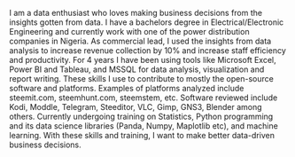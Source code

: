 I am a data enthusiast who loves making business decisions from the insights gotten from data. I have a bachelors degree in Electrical/Electronic Engineering and currently work with one of the power distribution companies in Nigeria. As commercial lead, I used the insights from data analysis to increase revenue collection by 10% and increase staff efficiency and productivity.
For 4 years I have been using tools like Microsoft Excel, Power BI and Tableau, and MSSQL for data analysis, visualization and report writing. These skills I use to contribute to mostly the open-source software and platforms. Examples of platforms analyzed include steemit.com, steemhunt.com, steemstem, etc. Software reviewed include Kodi, Moddle, Telegram, Steeditor, VLC, Gimp, GNS3, Blender among others.
Currently undergoing training on Statistics, Python programming and its data science libraries (Panda, Numpy, Maplotlib etc), and machine learning. With these skills and training, I want to make better data-driven business decisions.
